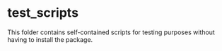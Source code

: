 test_scripts
=========

This folder contains self-contained scripts for testing purposes without having to install the package.
